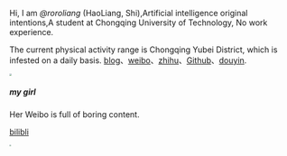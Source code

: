 Hi, I am _@roroliang_ (HaoLiang, Shi),Artificial intelligence original intentions,A student at Chongqing University of Technology, No work experience.

The current physical activity range is Chongqing Yubei District, which is infested on a daily basis. [blog](https://roroliang.github.io)、[weibo](https://weibo.com/u/7343228002)、[zhihu](https://www.zhihu.com/people/qing-feng-bu-wen-yan-yu-20-3)、[Github](https://github.com/roroliang)、[douyin](https://www.douyin.com/user/MS4wLjABAAAApmZgLWPLhWoW1ygfGgF-pfmF8TOIFWtrQ-nIFMVuQEo).

<img src="https://roroliang.github.io/img/avatar-hux.jpg" style="zoom:25%;" />

##### my girl

Her Weibo is full of boring content.

[bilibli](https://space.bilibili.com/502664433)

<img src="https://roroliang.github.io/img/wife.jpg" style="zoom:20%;" />


